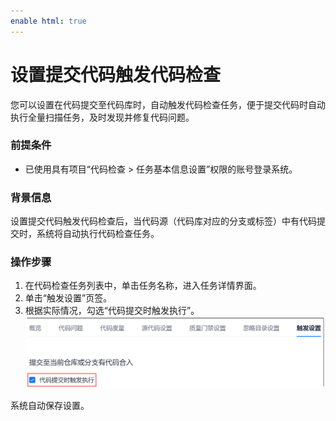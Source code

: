 ```yaml
---
enable html: true
---
```

# 设置提交代码触发代码检查

您可以设置在代码提交至代码库时，自动触发代码检查任务，便于提交代码时自动执行全量扫描任务，及时发现并修复代码问题。

### 前提条件
* 已使用具有项目“代码检查 > 任务基本信息设置”权限的账号登录系统。

### 背景信息        
设置提交代码触发代码检查后，当代码源（代码库对应的分支或标签）中有代码提交时，系统将自动执行代码检查任务。

### 操作步骤
1. 在代码检查任务列表中，单击任务名称，进入任务详情界面。
2. 单击“触发设置”页签。          
3. 根据实际情况，勾选“代码提交时触发执行”。         
     <img src="fig/代码检查-触发设置.png" style="zoom:50%">        

系统自动保存设置。
